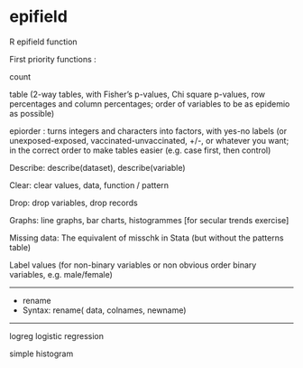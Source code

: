 # epifield
R epifield function 


First priority functions :

count

table (2-way tables, with Fisher’s p-values, Chi square p-values, row percentages and column percentages; order of variables to be as epidemio as possible)

epiorder : turns integers and characters into factors, with yes-no labels (or unexposed-exposed, vaccinated-unvaccinated, +/-, or whatever you want; in the correct order to make tables easier (e.g. case first, then control)

Describe: describe(dataset), describe(variable)

Clear: clear values, data, function / pattern

Drop: drop variables, drop records

Graphs: line graphs, bar charts, histogrammes [for secular trends exercise]

Missing data: The equivalent of misschk in Stata (but without the patterns table)

Label values (for non-binary variables or non obvious order binary variables, e.g. male/female)

-----------------
- rename 
- Syntax: rename( data, colnames, newname)
-----------------
logreg  logistic regression

simple histogram 
